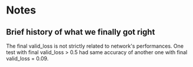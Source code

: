 # Notes
## Brief history of what we finally got right

The final valid_loss is not strictly related to network's performances. One test with final valid_loss > 0.5 had same accuracy of another one with final valid_loss = 0.09. 
